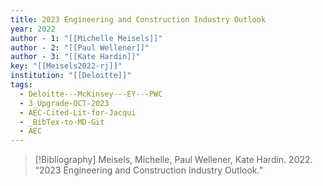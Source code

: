 ```yaml
---
title: 2023 Engineering and Construction Industry Outlook
year: 2022
author - 1: "[[Michelle Meisels]]"
author - 2: "[[Paul Wellener]]"
author - 3: "[[Kate Hardin]]"
key: "[[Meisels2022-rj]]"
institution: "[[Deloitte]]"
tags:
  - Deloitte---McKinsey---EY---PWC
  - 3_Upgrade-OCT-2023
  - AEC-Cited-Lit-for-Jacqui
  - _BibTex-to-MD-Git
  - AEC
---
```


> [!Bibliography]
> Meisels, Michelle, Paul Wellener, Kate Hardin. 2022. “2023 Engineering and Construction Industry Outlook.”
